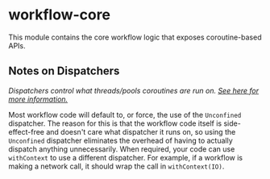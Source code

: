 # workflow-core

This module contains the core workflow logic that exposes coroutine-based APIs.

## Notes on Dispatchers

_Dispatchers control what threads/pools coroutines are run on. [See here for more information.][1]_

Most workflow code will default to, or force, the use of the `Unconfined` dispatcher. The reason for
this is that the workflow code itself is side-effect-free and doesn't care what dispatcher it runs
on, so using the `Unconfined` dispatcher eliminates the overhead of having to actually dispatch
anything unnecessarily. When required, your code can use `withContext` to use a different
dispatcher. For example, if a workflow is making a network call, it should wrap the call in
`withContext(IO)`.

 [1]: https://kotlinlang.org/docs/reference/coroutines/coroutine-context-and-dispatchers.html
